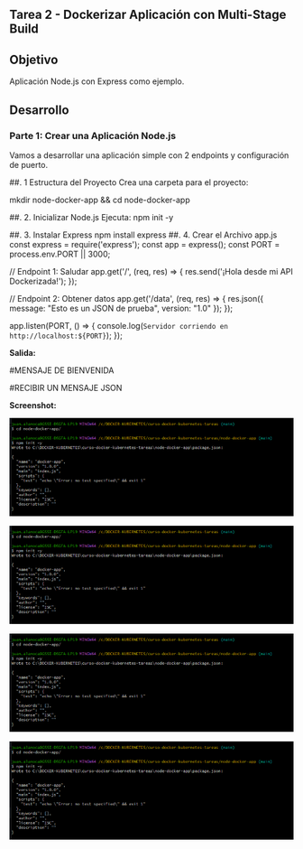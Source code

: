 ## Tarea 2 - Dockerizar Aplicación con Multi-Stage Build

## Objetivo

Aplicación Node.js con Express como ejemplo. 

## Desarrollo

### Parte 1: Crear una Aplicación Node.js
Vamos a desarrollar una aplicación simple con 2 endpoints y configuración de puerto. 

##. 1 Estructura del Proyecto
Crea una carpeta para el proyecto:

mkdir node-docker-app && cd node-docker-app

##.  2. Inicializar Node.js
Ejecuta: 
npm init -y

##.  3. Instalar Express
npm install express
##.  4. Crear el Archivo app.js
const express = require('express');
const app = express();
const PORT = process.env.PORT || 3000;

// Endpoint 1: Saludar
app.get('/', (req, res) => {
    res.send('¡Hola desde mi API Dockerizada!');
});

// Endpoint 2: Obtener datos
app.get('/data', (req, res) => {
    res.json({ message: "Esto es un JSON de prueba", version: "1.0" });
});

app.listen(PORT, () => {
    console.log(`Servidor corriendo en http://localhost:${PORT}`);
});

**Salida:**

#MENSAJE DE BIENVENIDA

#RECIBIR UN MENSAJE JSON


**Screenshot:**

![Container corriendo](screenshots/inicio_node.png)

![Container corriendo](screenshots/inicio_node.png)

![Container corriendo](screenshots/inicio_node.png)

![Container corriendo](screenshots/inicio_node.png)


